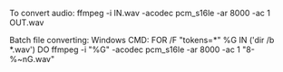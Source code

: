 To convert audio: ffmpeg -i IN.wav -acodec pcm_s16le -ar 8000 -ac 1 OUT.wav

Batch file converting:
  Windows CMD:
    FOR /F "tokens=*" %G IN ('dir /b *.wav') DO ffmpeg -i "%G" -acodec pcm_s16le -ar 8000 -ac 1 "8-%~nG.wav"
